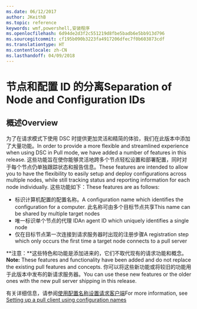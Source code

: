 ```yaml
---
ms.date: 06/12/2017
author: JKeithB
ms.topic: reference
keywords: wmf,powershell,安装程序
ms.openlocfilehash: 6d94de2d3f2c551219d8fbe5badb6e5bb913d796
ms.sourcegitcommit: cf195b090b3223fa4917206dfec7f0b603873cdf
ms.translationtype: HT
ms.contentlocale: zh-CN
ms.lasthandoff: 04/09/2018
---
```

# <a name="separation-of-node-and-configuration-ids"></a><span data-ttu-id="f9a9c-102">节点和配置 ID 的分离</span><span class="sxs-lookup"><span data-stu-id="f9a9c-102">Separation of Node and Configuration IDs</span></span>

## <a name="overview"></a><span data-ttu-id="f9a9c-103">概述</span><span class="sxs-lookup"><span data-stu-id="f9a9c-103">Overview</span></span>

<span data-ttu-id="f9a9c-104">为了在请求模式下使用 DSC 时提供更加灵活和精简的体验，我们在此版本中添加了大量功能。</span><span class="sxs-lookup"><span data-stu-id="f9a9c-104">In order to provide a more flexible and streamlined experience when using DSC in Pull mode, we have added a number of features in this release.</span></span> <span data-ttu-id="f9a9c-105">这些功能旨在使你能够灵活地跨多个节点轻松设置和部署配置，同时对于每个节点仍单独跟踪状态和报告信息。</span><span class="sxs-lookup"><span data-stu-id="f9a9c-105">These features are intended to allow you to have the flexibility to easily setup and deploy configurations across multiple nodes, while still tracking status and reporting information for each node individually.</span></span>
<span data-ttu-id="f9a9c-106">这些功能如下：</span><span class="sxs-lookup"><span data-stu-id="f9a9c-106">These features are as follows:</span></span>

* <span data-ttu-id="f9a9c-107">标识计算机配置的配置名称。</span><span class="sxs-lookup"><span data-stu-id="f9a9c-107">A configuration name which identifies the configuration for a computer.</span></span> <span data-ttu-id="f9a9c-108">此名称可由多个目标节点共享</span><span class="sxs-lookup"><span data-stu-id="f9a9c-108">This name can be shared by multiple target nodes</span></span>
* <span data-ttu-id="f9a9c-109">唯一标识单个节点的代理 ID</span><span class="sxs-lookup"><span data-stu-id="f9a9c-109">An agent ID which uniquely identifies a single node</span></span>
* <span data-ttu-id="f9a9c-110">仅在目标节点第一次连接到请求服务器时出现的注册步骤</span><span class="sxs-lookup"><span data-stu-id="f9a9c-110">A registration step which only occurs the first time a target node connects to a pull server</span></span>

<span data-ttu-id="f9a9c-111">**注意：**这些特色和功能是添加进来的，它们不取代现有的请求功能和概念。</span><span class="sxs-lookup"><span data-stu-id="f9a9c-111">**Note:** These features and functionality have been added and do not replace the existing pull features and concepts.</span></span> <span data-ttu-id="f9a9c-112">你可以将这些新功能或将较旧的功能用于此版本中发布的新请求服务器。</span><span class="sxs-lookup"><span data-stu-id="f9a9c-112">You can use these new features or the older ones with the new pull server shipping in this release.</span></span>

<span data-ttu-id="f9a9c-113">有关详细信息，请参阅[使用配置名称设置请求客户端](https://msdn.microsoft.com/powershell/dsc/pullclientconfignames)</span><span class="sxs-lookup"><span data-stu-id="f9a9c-113">For more information, see [Setting up a pull client using configuration names](https://msdn.microsoft.com/powershell/dsc/pullclientconfignames)</span></span>
